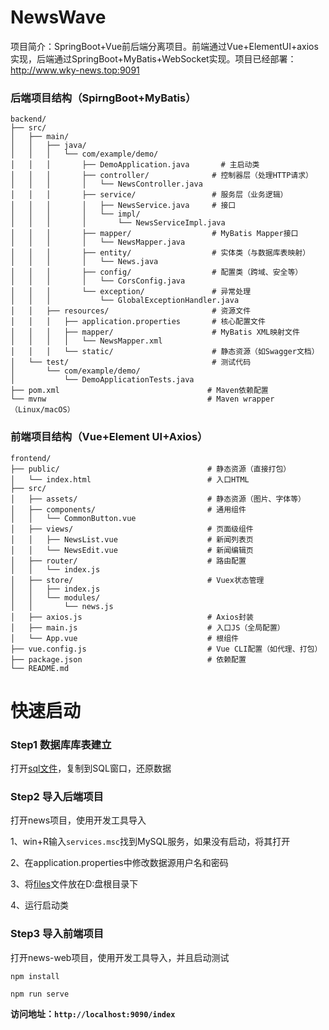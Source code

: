 # NewsWave
项目简介：SpringBoot+Vue前后端分离项目。前端通过Vue+ElementUI+axios实现，后端通过SpringBoot+MyBatis+WebSocket实现。项目已经部署：http://www.wky-news.top:9091

### 后端项目结构（SpirngBoot+MyBatis）

```
backend/
├── src/
│   ├── main/
│   │   ├── java/
│   │   │   └── com/example/demo/
│   │   │       ├── DemoApplication.java       # 主启动类
│   │   │       ├── controller/              # 控制器层（处理HTTP请求）
│   │   │       │   └── NewsController.java
│   │   │       ├── service/                 # 服务层（业务逻辑）
│   │   │       │   ├── NewsService.java	 # 接口
│   │   │       │   └── impl/
│   │   │       │       └── NewsServiceImpl.java
│   │   │       ├── mapper/                  # MyBatis Mapper接口
│   │   │       │   └── NewsMapper.java
│   │   │       ├── entity/                  # 实体类（与数据库表映射）
│   │   │       │   └── News.java
│   │   │       ├── config/                  # 配置类（跨域、安全等）
│   │   │       │   └── CorsConfig.java
│   │   │       └── exception/               # 异常处理
│   │   │           └── GlobalExceptionHandler.java
│   │   ├── resources/                       # 资源文件
│   │   │   ├── application.properties       # 核心配置文件
│   │   │   ├── mapper/                      # MyBatis XML映射文件
│   │   │   │   └── NewsMapper.xml
│   │   │   └── static/                      # 静态资源（如Swagger文档）
│   └── test/                                # 测试代码
│       └── com/example/demo/
│           └── DemoApplicationTests.java
├── pom.xml                                 # Maven依赖配置
└── mvnw                                    # Maven wrapper（Linux/macOS）
```

### 前端项目结构（Vue+Element UI+Axios）

```
frontend/
├── public/                                 # 静态资源（直接打包）
│   └── index.html                          # 入口HTML
├── src/
│   ├── assets/                             # 静态资源（图片、字体等）
│   ├── components/                         # 通用组件
│   │   └── CommonButton.vue
│   ├── views/                              # 页面级组件
│   │   ├── NewsList.vue                    # 新闻列表页
│   │   └── NewsEdit.vue                    # 新闻编辑页
│   ├── router/                             # 路由配置
│   │   └── index.js
│   ├── store/                              # Vuex状态管理
│   │   ├── index.js
│   │   └── modules/
│   │       └── news.js
│   ├── axios.js                            # Axios封装
│   ├── main.js                             # 入口JS（全局配置）
│   └── App.vue                             # 根组件
├── vue.config.js                           # Vue CLI配置（如代理、打包）
├── package.json                            # 依赖配置
└── README.md
```

# 快速启动

### Step1 数据库库表建立

打开[sql文件](https://pan.baidu.com/s/18bJWIKcZ7Ow8FKKPrH0ZIw)，复制到SQL窗口，还原数据

### Step2 导入后端项目

打开news项目，使用开发工具导入

1、win+R输入`services.msc`找到MySQL服务，如果没有启动，将其打开

2、在application.properties中修改数据源用户名和密码

3、将[files](https://pan.baidu.com/s/18bJWIKcZ7Ow8FKKPrH0ZIw)文件放在D:盘根目录下

4、运行启动类

### Step3 导入前端项目

打开news-web项目，使用开发工具导入，并且启动测试

```npm install```

```npm run serve```

**访问地址：`http://localhost:9090/index`**